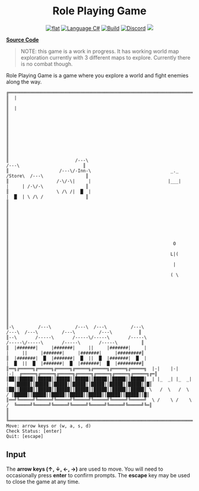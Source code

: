 <h1 align="center">
	Role Playing Game
</h1>

<p align="center">
	<a href="https://github.com/ZacharyPatten/dotnet-console-games" alt="GitHub repo"><img alt="flat" src="https://img.shields.io/badge/github-repo-black?logo=github&amp;style=flat"></a>
	<a href="https://docs.microsoft.com/en-us/dotnet/csharp/" alt="GitHub repo"><img alt="Language C#" src="https://img.shields.io/badge/language-C%23-%23178600"></a>
	<a href="https://img.shields.io/badge/dynamic/xml?color=512bd4&label=target&query=%2F%2FTargetFramework%5B1%5D&url=https%3A%2F%2Fraw.githubusercontent.com%2FZacharyPatten%2Fdotnet-console-games%2Fmain%2FProjects%2FRole%2520Playing%2520Game%2FRole%2520Playing%2520Game.csproj&logo=.net" title="Target Framework" alt="Target Framework"></a>
	<a href="https://github.com/ZacharyPatten/dotnet-console-games/actions"><img src="https://github.com/ZacharyPatten/dotnet-console-games/workflows/Role%20Playing%20Game%20Build/badge.svg" title="Goto Build" alt="Build"></a>
	<a href="https://discord.gg/4XbQbwF" alt="Discord"><img src="https://img.shields.io/discord/557244925712924684?logo=discord&logoColor=ffffff&color=7389D8" title="Go To Discord Server" alt="Discord"/></a>
	<a href="https://github.com/ZacharyPatten/dotnet-console-games/blob/master/LICENSE" alt="license"><img src="https://img.shields.io/badge/license-MIT-green.svg" /></a>
</p>

**[Source Code](Program.cs)**

> NOTE: this game is a work in progress. It has working world map exploration currently with 3 different maps to explore. Currently there is no combat though.

Role Playing Game is a game where you explore a world and fight enemies along the way.

```
╔════════════════════════════════════════════════════════════════════════════════════════════════════════════════════════════╗
║  |                                                                                                                         ║
║  |                                                                                                                         ║
║                                                                                                                            ║
║                                                                                                                            ║
║                                                                                                                            ║
║                                                                                                                            ║
║                         /---\                                                                 /---\                        ║
║                   /---\/-Inn-\                              _._                              /Store\  /---\                ║
║                  /-\/-\|     |                             |___|                             |     | /-\/-\                ║
║                  \ /\ /|  █  |                                                               |  █  | \ /\ /                ║
║                                                                                                                            ║
║                                                                                                                            ║
║                                                                                                                            ║
║                                                                                                                            ║
║                                                              O                                                             ║
║                                                             L|(                                                            ║
║                                                              |                                                             ║
║                                                             ( \                                                            ║
║                                                                                                                            ║
║                                                                                                                            ║
║                                                                                                                            ║
║                                                                                                                            ║
║-\         /---\         /---\  /---\         /---\                       /---\  /---\         /---\         /---\          ║
║--\       /-----\       /-----\/-----\       /-----\                     /-----\/-----\       /-----\       /-----\         ║
║  |#######|     |#######|     ||     |#######|     |                     |     ||     |#######|     |#######|     |#########║
║  |#######|  █  |#######|  █  ||  █  |#######|  █  |                     |  █  ||  █  |#######|  █  |#######|  █  |#########║
║══╗╔═════╗╔═════╗╔═════╗╔═════╗╔═════╗╔═════╗╔═════╗  |-|    |-|    |-|  ╔═════╗╔═════╗╔═════╗╔═════╗╔═════╗╔═════╗╔═════╗╔═║
║██║║█████║║█████║║█████║║█████║║█████║║█████║║█████║ _| |_  _| |_  _| |_ ║█████║║█████║║█████║║█████║║█████║║█████║║█████║║█║
║██║║█████║║█████║║█████║║█████║║█████║║█████║║█████║ \   /  \   /  \   / ║█████║║█████║║█████║║█████║║█████║║█████║║█████║║█║
║══╝╚═════╝╚═════╝╚═════╝╚═════╝╚═════╝╚═════╝╚═════╝  \ /    \ /    \ /  ╚═════╝╚═════╝╚═════╝╚═════╝╚═════╝╚═════╝╚═════╝╚═║
║                                                                                                                            ║
╚════════════════════════════════════════════════════════════════════════════════════════════════════════════════════════════╝
Move: arrow keys or (w, a, s, d)                                                                                              
Check Status: [enter]                                                                                                         
Quit: [escape]                                                                                                                
```

## Input

The **arrow keys (↑, ↓, ←, →)** are used to move. You will need to occasionally press **enter** to confirm prompts. The **escape** key may be used to close the game at any time.
